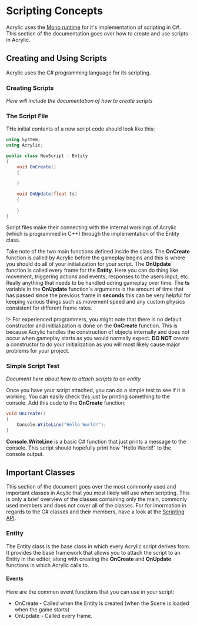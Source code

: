# Scripting Concepts

Acrylic uses the [Mono runtime](https://www.mono-project.com/) for it's implementation of scripting in C#. This section of the documentation goes over how to create and use scripts in Acrylic.

## Creating and Using Scripts

Acrylic uses the C# programming language for its scripting.

### Creating Scripts

*Here will include the documentation of how to create scripts*

### The Script File

THe initial contents of a new script code should look like this:

```csharp
using System;
using Acrylic;

public class NewScript : Entity
{
    void OnCreate()
    {
        
    }

    void OnUpdate(float ts)
    {
        
    }
}
```

Script files make their connecting with the internal workings of Acrylic (which is programmed in C++) through the implementation of the Entity class.

Take note of the two main functions defined inside the class. The **OnCreate** function is called by Acrylic before the gameplay begins and this is where you should do all of your initialization for your script. The **OnUpdate** function is called every frame for the **Entity**. Here you can do thing like movement, triggering actions and events, responses to the users input, etc. Really anything that needs to be handled udring gameplay over time. The **ts** variable in the **OnUpdate** function's arguments is the amount of time that has passed since the previous frame in **seconds** this can be very helpful for keeping various things such as movement speed and any custom physics consistent for different frame rates.

!> For experienced programmers, you might note that there is no default constructor and initlialization is done on the **OnCreate** function. This is because Acrylic handles the construction of objects internally and does not occur when gameplay starts as you would normally expect. **DO NOT** create a constructor to do your initialization as you will most likely cause major problems for your project.

### Simple Script Test

*Document here about how to attach scripts to an entity*

Once you have your script attached, you can do a simple test to see if it is working. You can easily check this just by printing something to the console. Add this code to the **OnCreate** function:

```csharp
void OnCreate()
{
    Console.WriteLine("Hello World!");
}
```

**Console.WriteLine** is a basic C# function that just prints a message to the console. This script should hopefully print how "Hello World!" to the console output.

## Important Classes

This section of the document goes over the most commonly used and important classes in Acylic that you most likely will use when scripting. This is only a brief overview of the classes containing only the main, commonly used members and does not cover all of the classes. For for imormation in regards to the C# classes and their members, have a look at the [Scripting API](/ScriptingAPI/About.md).

### Entity

The Entity class is the base class in which every Acrylic script derives from. It provides the base framework that allows you to attach the script to an Entity in the editor, along with creating the **OnCreate** and **OnUpdate** functions in which Acrylic calls to.

#### Events

Here are the common event functions that you can use in your script:

 * OnCreate - Called when the Entity is created (when the Scene is loaded when the game starts)
 * OnUpdate - Called every frame.